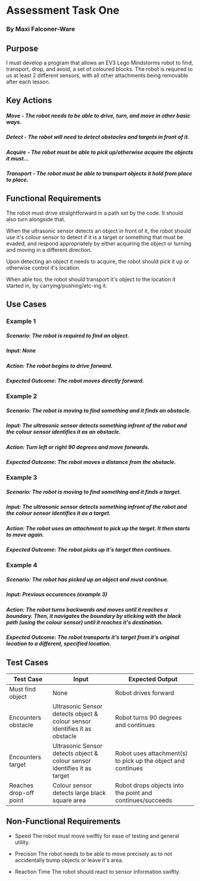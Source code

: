 # Assessment Task One
### By Maxi Falconer-Ware

## Purpose

I must develop a program that allows an EV3 Lego Mindstorms robot to find, transport, drop, and avoid, a set of coloured blocks.
The robot is required to us at least 2 different sensors, with all other attachments being removable after each lesson.

## Key Actions

##### Move - The robot needs to be able to drive, turn, and move in other basic ways.
##### Detect - The robot will need to detect obstacles and targets in front of it.
##### Acquire - The robot must be able to pick up/otherwise acquire the objects it must...
##### Transport - The robot must be able to transport objects it hold from place to place.

## Functional Requirements

The robot must drive straightforward in a path set by the code. It should also turn alongside that.

When the ultrasonic sensor detects an object in front of it, the robot should use it's colour sensor to detect if it is a target or something that must be evaded, and respond appropriately by either acquiring the object or turning and moving in a different direction.

Upon detecting an object it needs to acquire, the robot should pick it up or otherwise control it's location.

When able too, the robot should transport it's object to the location it started in, by carrying/pushing/etc-ing it.


## Use Cases


### Example 1


##### Scenario: The robot is required to find an object.

##### Input: None

##### Action: The robot begins to drive forward.

##### Expected Outcome: The robot moves directly forward.



### Example 2


##### Scenario: The robot is moving to find something and it finds an obstacle.

##### Input: The ultrasonic sensor detects something infront of the robot and the colour sensor identifies it as an obstacle.

##### Action: Turn left or right 90 degrees and move forwards.

##### Expected Outcome: The robot moves a distance from the obstacle.


### Example 3


##### Scenario: The robot is moving to find something and it finds a target.

##### Input: The ultrasonic sensor detects something infront of the robot and the colour sensor identifies it as a target.

##### Action: The robot uses an attachment to pick up the target. It then starts to move again.

##### Expected Outcome: The robot picks up it's target then continues.


### Example 4


##### Scenario: The robot has picked up an object and must continue.

##### Input: Previous occurences (example 3)

##### Action: The robot turns backwards and moves until it reaches a boundary. Then, it navigates the boundary by sticking with the black path (using the colour sensor) until it reaches it's destination.

##### Expected Outcome: The robot transports it's target from it's original location to a different, specified location.



## Test Cases

| Test Case | Input     | Expected Output   |
|---------- |---------- |----------------   |
|Must find object      |None           |Robot drives forward                 |
|        Encounters obstacle   | Ultrasonic Sensor detects object & colour sensor identifies it as obstacle   |   Robot turns 90 degrees and continues                |
|Encounters target   |Ultrasonic Sensor detects object & colour sensor identifies it as target           |    Robot uses attachment(s) to pick up the object and continues               |
|Reaches drop-off point         |  Colour sensor detects large black square area         |   Robot drops objects into the point and continues/succeeds                |



## Non-Functional Requirements


- Speed
The robot must move swiftly for ease of testing and general utility.

- Precison
The robot needs to be able to move precisely as to not accidentally bump objects or leave it's area.

- Reaction Time
The robot should react to sensor information swiftly.